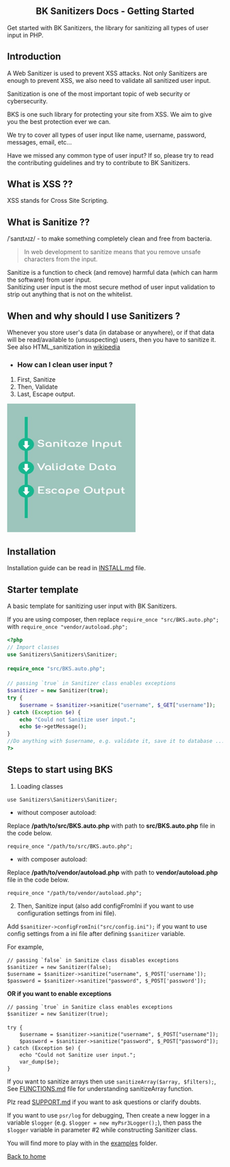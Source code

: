 <h2 align="center">BK Sanitizers Docs - Getting Started</h2>

<link rel="stylesheet" href="../css/main.css" />

Get started with BK Sanitizers, the library for sanitizing all types of user input in PHP.

## Introduction

A Web Sanitizer is used to prevent XSS attacks. Not only Sanitizers are enough to prevent XSS, we also need to validate all sanitized user input.

Sanitization is one of the most important topic of web security or cybersecurity.

BKS is one such library for protecting your site from XSS. We aim to give you the best protection ever we can.

We try to cover all types of user input like name, username, password, messages, email, etc...

Have we missed any common type of user input? If so, please try to read the contributing guidelines and try to contribute to BK Sanitizers.

## What is XSS ??

XSS stands for Cross Site Scripting.

## What is Sanitize ??

/ˈsanɪtʌɪz/ - to make something completely clean and free from bacteria.<br>

> In web development to sanitize means that you remove unsafe characters from the input.

Sanitize is a function to check (and remove) harmful data (which can harm the software) from user input.<br>
Sanitizing user input is the most secure method of user input validation to strip out anything that is not on the whitelist.<br>

## When and why should I use Sanitizers ?

Whenever you store user's data (in database or anywhere), or if that data will be read/available to (unsuspecting) users, then you have to sanitize it.<br>
See also HTML_sanitization in
[wikipedia](https://en.m.wikipedia.org/wiki/HTML_sanitization)<br>

- ### How can I clean user input ?

1. First, Sanitize
2. Then, Validate
3. Last, Escape output.

<img src="../gif/Sanitize.jpg" alt="Validating process image" style="width:300;height:300;" height="300" width="300" />

## Installation

Installation guide can be read in [INSTALL.md](https://github.com/PuneetGopinath/Sanitizers/blob/main/INSTALL.md) file.

## Starter template

A basic template for sanitizing user input with BK Sanitizers.

If you are using composer, then replace `require_once "src/BKS.auto.php";` with `require_once "vendor/autoload.php";`

```php
<?php
// Import classes
use Sanitizers\Sanitizers\Sanitizer;

require_once "src/BKS.auto.php";

// passing `true` in Sanitizer class enables exceptions
$sanitizer = new Sanitizer(true);
try {
    $username = $sanitizer->sanitize("username", $_GET["username"]);
} catch (Exception $e) {
    echo "Could not Sanitize user input.";
    echo $e->getMessage();
}
//Do anything with $username, e.g. validate it, save it to database ...
?>
```

## Steps to start using BKS

1. Loading classes

```
use Sanitizers\Sanitizers\Sanitizer;
```

 * without composer autoload:

Replace **/path/to/src/BKS.auto.php** with path to **src/BKS.auto.php** file in the code below.

```
require_once "/path/to/src/BKS.auto.php";
```

 * with composer autoload:

Replace **/path/to/vendor/autoload.php** with path to **vendor/autoload.php** file in the code below.

```
require_once "/path/to/vendor/autoload.php";
```

2. Then, Sanitize input (also add configFromIni if you want to use configuration settings from ini file).<br>

Add `$sanitizer->configFromIni("src/config.ini");` if you want to use config settings from a ini file after defining `$sanitizer` variable.

For example,<br>

```
// passing `false` in Sanitize class disables exceptions
$sanitizer = new Sanitizer(false);
$username = $sanitizer->sanitize("username", $_POST['username']);
$password = $sanitizer->sanitize("password", $_POST['password']);
```

<b>OR if you want to enable exceptions</b>

```
// passing `true` in Sanitize class enables exceptions
$sanitizer = new Sanitizer(true);

try {
    $username = $sanitizer->sanitize("username", $_POST["username"]);
    $password = $sanitizer->sanitize("password", $_POST["password"]);
} catch (Exception $e) {
    echo "Could not Sanitize user input.";
    var_dump($e);
}
```

If you want to sanitize arrays then use `sanitizeArray($array, $filters);`, See [FUNCTIONS.md](FUNCTIONS.md) file for understanding sanitizeArray function.

Plz read [SUPPORT.md](https://github.com/PuneetGopinath/Sanitizers/blob/main/.github/SUPPORT.md) if you want to ask questions or clarify doubts.

If you want to use `psr/log` for debugging, Then create a new logger in a variable `$logger` (e.g. `$logger = new myPsr3Logger();`), then pass the `$logger` variable in parameter #2 while constructing Sanitizer class.

You will find more to play with in the [examples](https://github.com/PuneetGopinath/Sanitizers/tree/main/examples) folder.

[Back to home](README.md)
